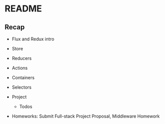 # README

## Recap

* Flux and Redux intro

* Store

* Reducers

* Actions

* Containers

* Selectors

* Project
  - Todos

* Homeworks: Submit Full-stack Project Proposal, Middleware Homework 
